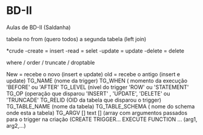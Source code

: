 # BD-II
Aulas de BD-II (Saldanha)

tabela no from (quero todos) 
a segunda tabela (left join)

*crude
-create = insert
-read = selet
-update = update
-delete = delete

where / order / truncate / droptable

New = recebe o novo (insert e update)
old = recebe o antigo (insert e update)
TG_NAME (nome da trigger)
TG_WHEN ( momento da execução 'BEFORE' ou 'AFTER'
TG_LEVEL (nivel do  trigger 'ROW' ou 'STATEMENT'
TG_OP (operação que disparou 'INSERT' , 'UPDATE', 'DELETE' ou 'TRUNCADE'
TG_RELID (OID da tabela que disparou o trigger)
TG_TABLE_NAME (nome da tabela)
TG_TABLE_SCHEMA ( nome do schema onde esta a tabela)
TG_ARGV [] text [] (array com argumentos passados para o trigger na criação (CREATE TRIGGER... EXECUTE FUNCTION ... (arg1, arg2,...)
